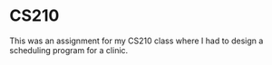 # CS210
This was an assignment for my CS210 class where I had to design a scheduling program for a clinic.
